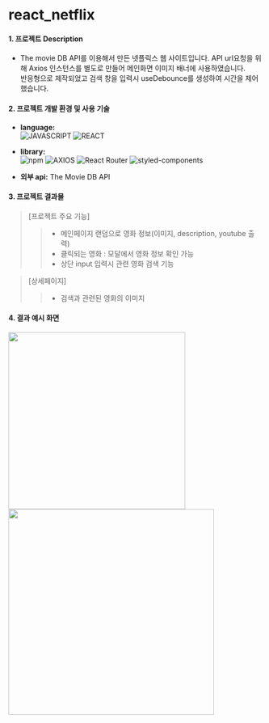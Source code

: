 # react_netflix

#### 1. 프로젝트 Description
- The movie DB API를 이용해서 만든 넷플릭스 웹 사이트입니다. 
API url요청을 위해 Axios 인스턴스를 별도로 만들어 메인화면 이미지 배너에 사용하였습니다.  
반응형으로 제작되었고 검색 창을 입력시 useDebounce를 생성하여 시간을 제어했습니다.

 

#### 2. 프로젝트 개발 환경 및 사용 기술
- **language:** <br>
![JAVASCRIPT](https://img.shields.io/badge/javaScript-ededed?style=for-the-badge&logo=javaScript&logoColor=F7DF1E)
![REACT](https://img.shields.io/badge/react-ededed?style=for-the-badge&logo=react&logoColor=61DAFB)

- **library:** <br>
![npm](https://img.shields.io/badge/npm-ededed?style=for-the-badge&logo=npm&logoColor=2C8EBB)
![AXIOS](https://img.shields.io/badge/Axios-ededed?style=for-the-badge&logo=Axios&logoColor=5A29E4)
![React Router](https://img.shields.io/badge/ReactRouter-ededed?style=for-the-badge&logo=ReactRouter&logoColor=CA4245)
![styled-components](https://img.shields.io/badge/styledcomponents-ededed?style=for-the-badge&logo=styledcomponents&logoColor=CA4245)

- **외부 api:** The Movie DB API
 

#### 3. 프로젝트 결과물
> [프로젝트 주요 기능]
 > > - 메인페이지 랜덤으로 영화 정보(이미지, description, youtube 출력)
 > > - 클릭되는 영화 : 모달에서 영화 정보 확인 가능
 > > - 상단 input 입력시 관련 영화 검색 기능

> [상세페이지]
 > > - 검색과 관련된 영화의 이미지

#### 4. 결과 예시 화면

<div>
<img src="https://user-images.githubusercontent.com/57528886/204869710-d7d737dd-680c-4c7c-a254-1204184699bc.png" width="350"/>
<img src="https://user-images.githubusercontent.com/57528886/204869838-6edb1187-c3a5-44e5-b04a-d09200ad0974.png" width="407"/>
</div>
